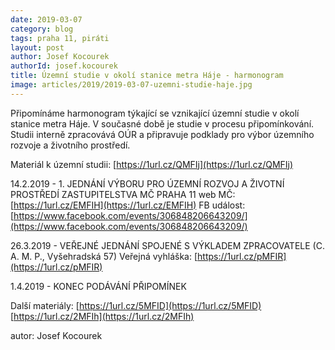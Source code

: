 ```yaml
---
date: 2019-03-07
category: blog
tags: praha 11, piráti
layout: post
author: Josef Kocourek
authorId: josef.kocourek
title: Územní studie v okolí stanice metra Háje - harmonogram
image: articles/2019/2019-03-07-uzemni-studie-haje.jpg
---
```


Připomínáme harmonogram týkající se vznikající územní studie v okolí stanice metra Háje. V současné době je studie v procesu připomínkování. Studii interně zpracovává OÚR a připravuje podklady pro výbor územního rozvoje a životního prostředí.

Materiál k územní studii: [https://1url.cz/QMFIj](https://1url.cz/QMFIj) 


14.2.2019 - 1. JEDNÁNÍ VÝBORU PRO ÚZEMNÍ ROZVOJ A ŽIVOTNÍ PROSTŘEDÍ ZASTUPITELSTVA MČ PRAHA 11
web MČ: [https://1url.cz/EMFIH](https://1url.cz/EMFIH)
FB událost: [https://www.facebook.com/events/306848206643209/](https://www.facebook.com/events/306848206643209/) 

26.3.2019 - VEŘEJNÉ JEDNÁNÍ SPOJENÉ S VÝKLADEM ZPRACOVATELE (C. A. M. P., Vyšehradská 57)
Veřejná vyhláška: [https://1url.cz/pMFIR](https://1url.cz/pMFIR) 

1.4.2019 - KONEC PODÁVÁNÍ PŘIPOMÍNEK


Další materiály:
[https://1url.cz/5MFID](https://1url.cz/5MFID)
[https://1url.cz/2MFIh](https://1url.cz/2MFIh)
 

autor: Josef Kocourek

